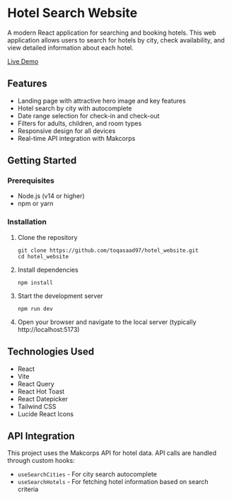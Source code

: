 # Hotel Search Website

A modern React application for searching and booking hotels. This web application allows users to search for hotels by city, check availability, and view detailed information about each hotel.

[Live Demo](https://hotel-website-ecru.vercel.app/)

## Features

- Landing page with attractive hero image and key features
- Hotel search by city with autocomplete
- Date range selection for check-in and check-out
- Filters for adults, children, and room types
- Responsive design for all devices
- Real-time API integration with Makcorps

## Getting Started

### Prerequisites

- Node.js (v14 or higher)
- npm or yarn

### Installation

1. Clone the repository
   ```
   git clone https://github.com/toqasaad97/hotel_website.git
   cd hotel_website
   ```

2. Install dependencies
   ```
   npm install
   ```

3. Start the development server
   ```
   npm run dev
   ```

4. Open your browser and navigate to the local server (typically http://localhost:5173)

## Technologies Used

- React
- Vite
- React Query
- React Hot Toast
- React Datepicker
- Tailwind CSS
- Lucide React Icons

## API Integration

This project uses the Makcorps API for hotel data. API calls are handled through custom hooks:
- `useSearchCities` - For city search autocomplete
- `useSearchHotels` - For fetching hotel information based on search criteria
